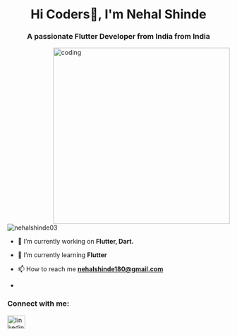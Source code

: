 <h1 align="center">Hi Coders👋, I'm Nehal Shinde</h1>
<h3 align="center">A passionate Flutter Developer from India from India</h3>

<img align="right" alt="coding" width="400" src="https://user-images.githubusercontent.com/55389276/140866485-8fb1c876-9a8f-4d6a-98dc-08c4981eaf70.gif">

<p align="left"> <img src="https://komarev.com/ghpvc/?username=nehalshinde03&label=Profile%20views&color=0e75b6&style=flat" alt="nehalshinde03" /> </p>

- 🔭 I’m currently working on **Flutter, Dart.**

- 🌱 I’m currently learning **Flutter**

- 📫 How to reach me **nehalshinde180@gmail.com**
- 
<h3 align="left">Connect with me:</h3>
<p align="left">
<a href="https://linkedin.com/in/linkedin.com/in/nehal-shinde-b54678220" target="blank"><img align="center" src="https://raw.githubusercontent.com/rahuldkjain/github-profile-readme-generator/master/src/images/icons/Social/linked-in-alt.svg" alt="linkedin.com/in/nehal-shinde-b54678220" height="30" width="40" /></a>
</p>

